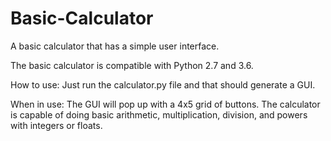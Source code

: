 # Basic-Calculator
A basic calculator that has a simple user interface.

The basic calculator is compatible with Python 2.7 and 3.6.

How to use: Just run the calculator.py file and that should generate a GUI.

When in use: The GUI will pop up with a 4x5 grid of buttons. The calculator is capable of doing basic arithmetic, multiplication, division, and powers with integers or floats.

